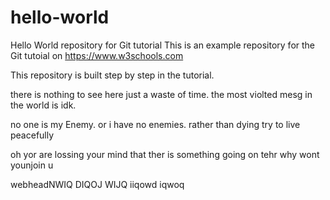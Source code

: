 # hello-world
Hello World repository for Git tutorial
This is an example repository for the Git tutoial on https://www.w3schools.com

This repository is built step by step in the tutorial. 

there is nothing to see here just a waste of time.
the most violted mesg in the world is idk.


no one is my Enemy.
	or
i have no enemies.
rather than dying try to live peacefully


oh yor are lossing your mind that ther is something going on tehr why wont younjoin u


webheadNWIQ DIQOJ WIJQ 		 iiqowd iqwoq 
